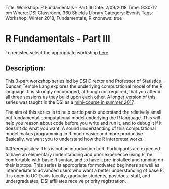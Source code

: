Title:  Workshop: R Fundamentals - Part III
Date: 2/09/2018
Time: 9:30-12 pm
Where: DSI Classroom, 360 Shields Library
Category: Events
Tags: Workshop, Winter 2018, Fundamentals, R
xnonews: true

# R Fundamentals - Part III

To register, select the appropriate workshop [here](https://forms.library.ucdavis.edu/classes/descriptions.php#class174).

## Description:
This 3-part workshop series led by DSI Director and Professor of Statistics Duncan Temple Lang explores the underlying computational model of the R language. It is strongly encouraged, although not required, that you attend all three sessions as they build upon each other. A longer version of this series was taught in the DSI as a [mini-course in summer 2017](http://dsi.ucdavis.edu/posts/Workshop/RFundamental20170711.html). 

The aim of this series is to help participants understand the
relatively small but fundamental computational model underlying the R
language. This will help you reason about code before you write
and run it, and to debug it if it doesn't do what you want.  A sound
understanding of this computational model makes programming in R much
easier and more productive. Basically, we want you to understand how
the R interpreter works. 

##Prerequisites:
This is not an introduction to R. Participants are expected to have an
elementary understanding and prior experience using R, be comfortable 
with basic R syntax, and to have it pre-installed and running on their laptops. 
This series is appropriate for motivated beginners as well as intermediate 
to advanced users who want a better understanding of base R. It is open
to UC Davis faculty, graduate students, postdocs, staff, and undergraduates; 
DSI affiliates receive priority registration.